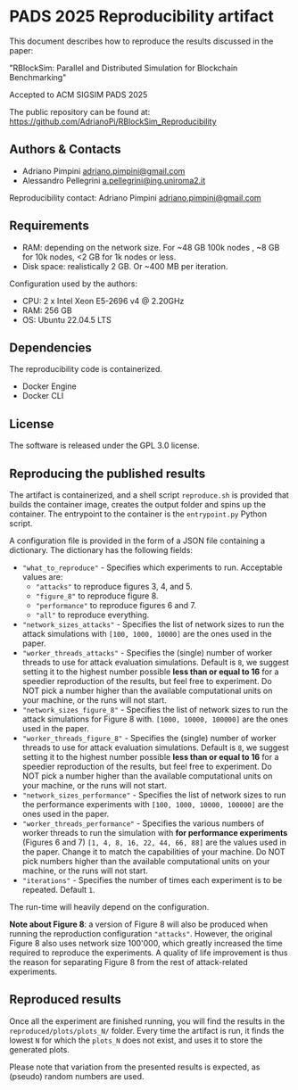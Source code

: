 # PADS 2025 Reproducibility artifact

This document describes how to reproduce the results discussed in the paper:

"RBlockSim: Parallel and Distributed Simulation for Blockchain Benchmarking"

Accepted to ACM SIGSIM PADS 2025

The public repository can be found at: https://github.com/AdrianoPi/RBlockSim_Reproducibility

## Authors & Contacts

* Adriano Pimpini <adriano.pimpini@gmail.com>
* Alessandro Pellegrini <a.pellegrini@ing.uniroma2.it>

Reproducibility contact: Adriano Pimpini <adriano.pimpini@gmail.com>

## Requirements

* RAM: depending on the network size. For ~48 GB 100k nodes , ~8 GB for 10k nodes, <2 GB for 1k nodes or less.
* Disk space: realistically 2 GB. Or ~400 MB per iteration.

Configuration used by the authors:

* CPU: 2 x Intel Xeon E5-2696 v4 @ 2.20GHz
* RAM: 256 GB
* OS: Ubuntu 22.04.5 LTS

## Dependencies

The reproducibility code is containerized.
* Docker Engine
* Docker CLI

## License

The software is released under the GPL 3.0 license.


## Reproducing the published results

The artifact is containerized, and a shell script `reproduce.sh` is provided that builds the container image, creates the output folder and spins up the container. The entrypoint to the container is the `entrypoint.py` Python script.

A configuration file is provided in the form of a JSON file containing a dictionary.
The dictionary has the following fields:
* `"what_to_reproduce"` - Specifies which experiments to run. Acceptable values are:
    * `"attacks"` to reproduce figures 3, 4, and 5.
    * `"figure_8"` to reproduce figure 8.
    * `"performance"` to reproduce figures 6 and 7.
    * `"all"` to reproduce everything.
* `"network_sizes_attacks"` - Specifies the list of network sizes to run the attack simulations with `[100, 1000, 10000]` are the ones used in the paper.
* `"worker_threads_attacks"` - Specifies the (single) number of worker threads to use for attack evaluation simulations. Default is `8`, we suggest setting it to the highest number possible **less than or equal to 16** for a speedier reproduction of the results, but feel free to experiment. Do NOT pick a number higher than the available computational units on your machine, or the runs will not start.
* `"network_sizes_figure_8"` - Specifies the list of network sizes to run the attack simulations for Figure 8 with. `[1000, 10000, 100000]` are the ones used in the paper.
* `"worker_threads_figure_8"` - Specifies the (single) number of worker threads to use for attack evaluation simulations. Default is `8`, we suggest setting it to the highest number possible **less than or equal to 16** for a speedier reproduction of the results, but feel free to experiment. Do NOT pick a number higher than the available computational units on your machine, or the runs will not start.
* `"network_sizes_performance"` - Specifies the list of network sizes to run the performance experiments with `[100, 1000, 10000, 100000]` are the ones used in the paper.
* `"worker_threads_performance"` - Specifies the various numbers of worker threads to run the simulation with **for performance experiments** (Figures 6 and 7) `[1, 4, 8, 16, 22, 44, 66, 88]` are the values used in the paper. Change it to match the capabilities of your machine. Do NOT pick numbers higher than the available computational units on your machine, or the runs will not start.
* `"iterations"` - Specifies the number of times each experiment is to be repeated. Default `1`.

The run-time will heavily depend on the configuration.

**Note about Figure 8**: a version of Figure 8 will also be produced when running the reproduction configuration `"attacks"`.
However, the original Figure 8 also uses network size 100'000, which greatly increased the time required to reproduce the experiments.
A quality of life improvement is thus the reason for separating Figure 8 from the rest of attack-related experiments.

## Reproduced results

Once all the experiment are finished running, you will find the results in the `reproduced/plots/plots_N/` folder.
Every time the artifact is run, it finds the lowest `N` for which the `plots_N` does not exist, and uses it to store the generated plots.

Please note that variation from the presented results is expected, as (pseudo) random numbers are used.
